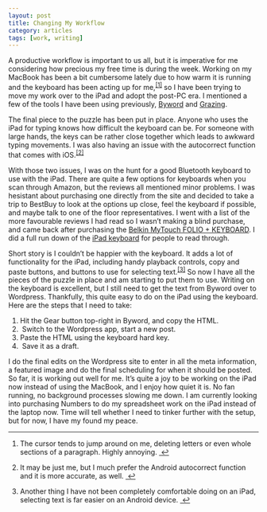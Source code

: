 ```yaml
---
layout: post
title: Changing My Workflow
category: articles
tags: [work, writing]
---
```

<p>A productive workflow is important to us all, but it is imperative for me considering how precious my free time is during the week. Working on my MacBook has been a bit cumbersome lately due to how warm it is running and the keyboard has been acting up for me,<sup><a href="#fn:1" id="fnref:1" title="see footnote" class="footnote">[1]</a></sup> so I have been trying to move my work over to the iPad and adopt the post-PC era. I mentioned a few of the tools I have been using previously, <a href="https://itunes.apple.com/ca/app/byword/id482063361?mt=8&amp;uo=4&amp;at=10l4Qt" title="Byword">Byword</a> and <a href="https://itunes.apple.com/ca/app/grazing-web-browser/id387125749?mt=8&amp;uo=4&amp;at=10l4Qt" title="Grazing">Grazing</a>. </p>

<p>The final piece to the puzzle has been put in place. Anyone who uses the iPad for typing knows how difficult the keyboard can be. For someone with large hands, the keys can be rather close together which leads to awkward typing movements. I was also having an issue with the autocorrect function that comes with iOS.<sup><a href="#fn:2" id="fnref:2" title="see footnote" class="footnote">[2]</a></sup> </p>

<p>With those two issues, I was on the hunt for a good Bluetooth keyboard to use with the iPad. There are quite a few options for keyboards when you scan through Amazon, but the reviews all mentioned minor problems. I was hesistant about purchasing one directly from the site and decided to take a trip to BestBuy to look at the options up close, feel the keyboard if possible, and maybe talk to one of the floor representatives. I went with a list of the more favourable reviews I had read so I wasn’t making a blind purchase, and came back after purchasing the <a href="http://www.amazon.com/gp/product/B0079TOG82/ref=as_li_ss_tl?ie=UTF8&amp;camp=1789&amp;creative=390957&amp;creativeASIN=B0079TOG82&amp;linkCode=as2&amp;tag=hotelresources-20" title="Belkin iPad Keyboard">Belkin MyTouch FOLIO + KEYBOARD</a>. I did a full run down of the <a href="http://www.scribd.com/doc/103931306/Best-iPad-Case-with-keyboard">iPad keyboard</a> for people to read through. </p>

<p>Short story is I couldn’t be happier with the keyboard. It adds a lot of functionality for the iPad, including handy playback controls, copy and paste buttons, and buttons to use for selecting text.<sup><a href="#fn:3" id="fnref:3" title="see footnote" class="footnote">[3]</a></sup> So now I have all the pieces of the puzzle in place and am starting to put them to use. Writing on the keyboard is excellent, but I still need to get the text from Byword over to Wordpress. Thankfully, this quite easy to do on the iPad using the keyboard. Here are the steps that I need to take: </p>

<ol>
<li>Hit the Gear button top-right in Byword, and copy the HTML.</li>
<li> Switch to the Wordpress app, start a new post.</li>
<li>Paste the HTML using the keyboard hard key.</li>
<li> Save it as a draft.</li>
</ol>

<p>I do the final edits on the Wordpress site to enter in all the meta information, a featured image and do the final scheduling for when it should be posted. So far, it is working out well for me. It’s quite a joy to be working on the iPad now instead of using the MacBook, and I enjoy how quiet it is. No fan running, no background processes slowing me down. I am currently looking into purchasing Numbers to do my spreadsheet work on the iPad instead of the laptop now. Time will tell whether I need to tinker further with the setup, but for now, I have my found my peace. </p>

<div class="footnotes">
<hr />
<ol>

<li id="fn:1">
<p>The cursor tends to jump around on me, deleting letters or even whole sections of a paragraph. Highly annoying. <a href="#fnref:1" title="return to article" class="reversefootnote">&#160;&#8617;</a></p>
</li>

<li id="fn:2">
<p>It may be just me, but I much prefer the Android autocorrect function and it is more accurate, as well. <a href="#fnref:2" title="return to article" class="reversefootnote">&#160;&#8617;</a></p>
</li>

<li id="fn:3">
<p>Another thing I have not been completely comfortable doing on an iPad, selecting text is far easier on an Android device.  <a href="#fnref:3" title="return to article" class="reversefootnote">&#160;&#8617;</a></p>
</li>

</ol>
</div>

